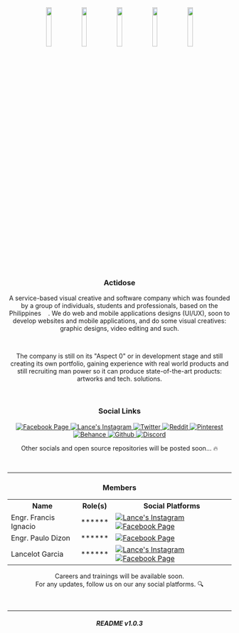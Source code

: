 <!-- Main Logo & Node Logos -->
<div align="center">
    <img src="https://i.imgur.com/eyVxpAG.png" width="15%"></img>
    <img src="https://i.imgur.com/R3fJqdG.png" width="15%"></img>
    <img src="https://i.imgur.com/9bWepUy.png" width="15%"></img>
    <img src="https://i.imgur.com/YrmZLBI.png" width="15%"></img>
    <img src="https://i.imgur.com/2f9BOlP.png" width="15%"></img>
</div>

<!-- Welcome Section -->
<div align="center">
    <h3>
        Actidose
    </h3>
</div>

<!-- Short Company Introduction -->
<div align="center">
    <p>
        A service-based visual creative and software company which was founded by a group of individuals, students and professionals, based on the Philippines <img src="https://cdn-icons-png.flaticon.com/512/321/321121.png" width="12">. We do web and mobile applications designs (UI/UX), soon to develop websites and mobile applications, and do some visual creatives: graphic designs, video editing and such.
    </p>
    <br />
    <p>
        The company is still on its "Aspect 0" or in development stage and still creating its own portfolio, gaining experience with real world products and still recruiting man power so it can produce state-of-the-art products: artworks and tech. solutions. 
    </p>
</div>
<br />

<!-- Actidose Social Links Section (Badges) -->
<div align="center">
    <h3>
        Social Links
    </h3>
</div>

<div align="center">
    <p>
        <a href="https://www.facebook.com/actidose">
            <img alt="Facebook Page" src="https://img.shields.io/badge/-Facebook Page-4267B2?style=for-the-badge&logo=facebook&logoColor=white"/>
        </a>
        <a href="https://www.instagram.com/lancegrc/">
            <img alt="Lance's Instagram" src="https://img.shields.io/badge/-Instagram-E1306C?style=for-the-badge&logo=instagram&logoColor=white"/>
        </a> 
        <a href="https://www.twitter.com/actidose/">
            <img alt="Twitter" src="https://img.shields.io/badge/-Twitter-00acee?style=for-the-badge&logo=twitter&logoColor=white"/>
        </a> 
        <a href="https://www.reddit.com/r/actidose/">
            <img alt="Reddit" src="https://img.shields.io/badge/-Subreddit-FF4500?style=for-the-badge&logo=reddit&logoColor=white"/>
        </a> 
        <a href="https://www.pinterest.ph/actidose/">
            <img alt="Pinterest" src="https://img.shields.io/badge/-Pinterest-E60023?style=for-the-badge&logo=pinterest&logoColor=white"/>
        </a>
        <a href="https://www.behance.net/actidose/">
            <img alt="Behance" src="https://img.shields.io/badge/-Behance-053eff?style=for-the-badge&logo=behance&logoColor=white"/>
        </a>
        <a href="https://github.com/actidose/">
            <img alt="Github" src="https://img.shields.io/badge/-Open Source Projects (Soon)-171515?style=for-the-badge&logo=github&logoColor=white"/>
        </a>
        <a href="">
            <img alt="Discord" src="https://img.shields.io/badge/-Discord Community (Soon)-7289da?style=for-the-badge&logo=discord&logoColor=white"/>
        </a>
    </p>
    <p> Other socials and open source repositories will be posted soon... 🔥</p>
    <br />
</div>
<hr />

<!-- Current Members & Their Role(s) -->
<div align="center">
    <h3>
        Members
    </h3>
</div>

<div align="center">
    <table>
    <tr>
        <th>Name</th>
        <th>Role(s)</th>
        <th>Social Platforms</th>
    </tr>
    <tr>
        <td>Engr. Francis Ignacio</td>
        <td>******</td>
        <td> 
            <a href="https://www.instagram.com/enoweewai/">
                <img alt="Lance's Instagram" src="https://img.shields.io/badge/-Instagram-E1306C?style=for-the-badge&logo=instagram&logoColor=white"/>
            </a> 
            <a href="https://www.facebook.com/noeyignacio/">
                <img alt="Facebook Page" src="https://img.shields.io/badge/-Facebook-4267B2?style=for-the-badge&logo=facebook&logoColor=white"/>
            </a>    
        </td>
    </tr>
    <tr>
        <td>Engr. Paulo Dizon</td>
        <td>******</td>
        <td> 
            <a href="https://www.facebook.com/paulo.dizon.395">
                <img alt="Facebook Page" src="https://img.shields.io/badge/-Facebook-4267B2?style=for-the-badge&logo=facebook&logoColor=white"/>
            </a>    
        </td>
    </tr>
    <tr>
        <td>Lancelot Garcia</td>
        <td>******</td>
        <td> 
            <a href="https://www.instagram.com/lancegrc/">
                <img alt="Lance's Instagram" src="https://img.shields.io/badge/-Instagram-E1306C?style=for-the-badge&logo=instagram&logoColor=white"/>
            </a> 
            <a href="https://www.facebook.com/Kim.Jinsan.98">
                <img alt="Facebook Page" src="https://img.shields.io/badge/-Facebook-4267B2?style=for-the-badge&logo=facebook&logoColor=white"/>
            </a>    
        </td>
    </tr>
    </table>
    <p>Careers and trainings will be available soon. 
    <br />
    For any updates, follow us on our any social platforms. 🔍 </p>
    <br />
</div>
<hr />

<!-- README.md Version Section -->
<h6 align="center"><strong>README v1.0.3</strong></h6>
